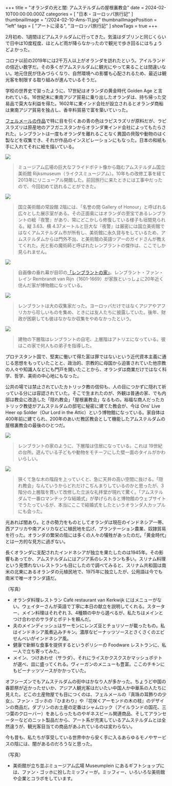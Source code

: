 +++
title = "オランダの光と闇: アムステルダムの屋根裏教会"
date = 2024-02-10T00:00:00.000Z
categories = [ "日本・ヨーロッパ旅行記" ]
thumbnailImage = "/2024-02-10-Ams-11.jpg"
thumbnailImagePosition = "left"
tags = [ "アートに浸る", "ヨーロッパ旅行記" ]
showTags = true
+++

2月初め、1週間ほどアムステルダムに行ってきた。気温はダブリンと同じくらいで日中は10度程度、ほとんど雨が降らなかったので観光で歩き回るにはちょうどよかった。

<!--more-->

コロナ以前の2019年には2千万人以上がオランダを訪れたという。アイルランドの倍近い数字だ。その多くがアムステルダムに観光にやって来ることは間違いない。地元住民が住みづらくなり、自然環境への影響も心配されるため、最近は観光客を制限する取り組みが進んでいるそうだ。

学校の世界史で習ったように、17世紀はオランダの黄金時代 Golden Age と言われている。16世紀末に東南アジア貿易に乗り出したオランダは、持ち帰った交易品で莫大な利益を得た。1602年に東インド会社が設立されるとオランダ商船は東南アジア貿易を独占し、香辛料貿易で富を築いていった。

[フェルメールの作品](https://www.riastra.com/2021/11/%E3%83%95%E3%82%A7%E3%83%AB%E3%83%A1%E3%83%BC%E3%83%AB%E3%82%92%E8%8B%B1%E8%AA%9E%E3%81%A7%E8%A8%80%E3%81%86%E3%81%A8.../)で特に目を引くあの青の色はラピスラズリが原料だが、ラピスラズリは原産地のアフガニスタンからオランダ東インド会社によってもたらされた。レンブラントは一度もオランダを離れることなく異国の貝殻や動物のはく製などを収集でき、それが作品のインスピレーションにもなった。日本の和紙も手に入れてそれに絵を描いている。

![](/2024-02-10-Ams-2.jpg)

> ミュージアム広場の巨大なフライドポテト像から臨むアムステルダム国立美術館 Rijksmuseum（ライクスミュージアム）。10年もの改修工事を経て 2013年にリニューアル開館した。前回旅行に来たときには工事中だったので、今回初めて訪れることができた。

![](/2024-02-10-Ams-1.jpg)

> 国立美術館の常設館 2階には、「名誉の間 Gallery of Honour」と呼ばれる広々とした展示室がある。その正面奥にはオランダの至宝であるレンブラントの絵『夜警』があり、常にどこかしら修復している様子も垣間見られる。縦 3.63、横 4.37メートルと巨大な『夜警』は厳密には国立美術館ではなくアムステルダム市が所有し、美術館に永久貸与をしているため、アムステルダムからは門外不出、と美術館の英語ツアーのガイドさんが教えてくれた。光と影の魔術師と呼ばれたレンブラントの傑作は、ここでしか見られません。

![](/2024-02-10-Ams-10.jpg)

> 自画像の垂れ幕が目印の[「レンブラントの家」](https://www.rembrandthuis.nl/en/)。レンブラント・ファン・レイン Rembrandt van Rijn（1601-1669）が家族といっしょに20年近く住んだ家が博物館になっている。

![](/2024-02-10-Ams-8.jpg)

> レンブラントは大の収集家だった。ヨーロッパだけではなくアジアやアフリカから珍しいものを集め、ときには友人たちに披露していた。後年、財政が困窮しても彼はなかなか収集をやめなかったという。

![](/2024-02-10-Ams-7.jpg)

> 建物の下層階はレンブラントの自宅、上層階はアトリエになっている。彼はこの家で何人もの弟子を指導した。

プロテスタント国で、堅実に働いて得た富は罪ではないという近代資本主義に通じる思想をもっていたことと、政治的、宗教的に母国から迫害されていた他宗教の人々や知識人などにも門戸を開いたことから、オランダは商業だけではなく科学、哲学、美術の中心地にもなった。

公共の場では禁止されていたカトリック教の信仰も、人の目につかずに隠れて祈っている分には容認されていた。そこで生まれたのが、外観は普通の家、でも内部は教会に改造した「隠れ教会」「屋根裏教会」なるもの。裕福な商人だったカトリック教徒がアムステルダムの邸宅に秘密に建てた教会が、今は Ons’ Live Heer op Solder（Our Lord in the Attic）という博物館になっている。家自体は400年前に建てられ、200年のあいだ教区教会として機能したアムステルダムの屋根裏教会の最後のひとつだ。

![](/2024-02-10-Ams-4.jpg)

> レンブラントの家のように、下層階は住居になっている。これは 19世紀の台所。遊んでいる子どもや動物をモチーフにした壁一面のタイルがかわいらしい。

![](/2024-02-10-Ams-12.jpg)

> 狭くて急な木の階段を上っていくと、急に天井の高い空間に抜ける。「隠れ教会」なんていうからどれだけこぢんまりしているのかと思ったが、3階分の上層階を貫いて改修した立派な礼拝堂が現れて驚く。「アムステルダムで一番ロマンチックな結婚式」が挙げられると博物館のウェブサイトでうたっているが、本当にここで結婚式をしたというオランダ人カップルにも会った。

光あれば闇あり。ときの勢力をものとしてオランダは現在のインドネシア一帯、西アフリカや南アメリカなどに植民地を広げ、プランテーション農業、奴隷貿易を行った。オランダの繁栄の陰には多くの人々の犠牲があったのだ。「黄金時代」とは一方的な見方に過ぎない。

長くオランダに支配されたインドネシアが独立を果たしたのは1945年。その影響もあってか、アムステルダムにはアジア系のレストランも多い。スリナム料理という見慣れないレストランも目にしたので調べてみると、スリナム共和国は南米の北東にあるオランダの元植民地で、1975年に独立したが、公用語は今でも南米で唯一オランダ語だ。

（写真）

* オランダ料理レストラン Café restaurant van Kerkwijk にはメニューがない。ウェイターさんが英語で丁寧に本日の献立を説明してくれる。スターター、メイン料理はそれぞれ 3、4種類の中から選べるが、私たちはメインとつけ合わせのサラダとポテトを頼んだ。
* 夫のメインディッシュはサーモンにレンズ豆とチョリソーが載ったもの。私はインドネシア風煮込みチキン。濃厚なピーナッツソースとさくさくのエビせんべいがインドネシア風。
* 健康で新鮮な食事を提供するというポリシーの Foodware レストランに、私一人で立ち寄ってみた。
* メイン、つけあわせ（サラダ）、それにライスかクスクスかマッシュポテトが選べ、皿に盛ってくれる。ヴィーガンのメニューも豊富。ここのチキンにもピーナッツソースがかかっていた。

オフシーズンでもアムステルダムの街中はかなり人が多かった。ちょうど中国の春節祭が近かったせいか、アジア人観光客はだいたい中国人か中華系の人たちに見えた。どこの土産物屋でも目につくのは、フェルメールの『真珠の耳飾りの少女』、ファン・ゴッホの『ひまわり』や『花咲くアーモンドの木の枝』のデザインの商品だ。ダブリンのお土産の定番はシャムロック（アイルランドの国花、三つ葉のクローバー）をあしらったものやギネスビール関連商品、そしてアランセーターなどのニット製品だから、アート系が充実しているアムステルダムとは全然違うが、観光客目当ての商品があふれているのは変わらない。

今も昔も、私たちが享受している世界中から安く手に入るあらゆるモノやサービスの陰には、闇があるのだろうなと思った。

（写真）

* 美術館が立ち並ぶミュージアム広場 Museumplein にあるギフトショップには、ファン・ゴッホに扮したミッフィーが。ミッフィー、いろいろな美術館や企業とコラボをしています。
